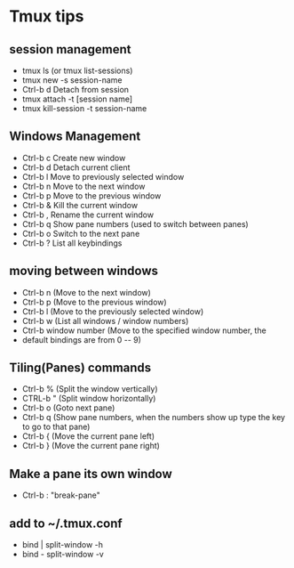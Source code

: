 # Tmux tips
## session management
- tmux ls (or tmux list-sessions)
- tmux new -s session-name
- Ctrl-b d Detach from session
- tmux attach -t [session name]
- tmux kill-session -t session-name

## Windows Management
- Ctrl-b c Create new window
- Ctrl-b d Detach current client
- Ctrl-b l Move to previously selected window
- Ctrl-b n Move to the next window
- Ctrl-b p Move to the previous window
- Ctrl-b & Kill the current window
- Ctrl-b , Rename the current window
- Ctrl-b q Show pane numbers (used to switch between panes)
- Ctrl-b o Switch to the next pane
- Ctrl-b ? List all keybindings

## moving between windows
- Ctrl-b n (Move to the next window)
- Ctrl-b p (Move to the previous window)
- Ctrl-b l (Move to the previously selected window)
- Ctrl-b w (List all windows / window numbers)
- Ctrl-b window number (Move to the specified window number, the
- default bindings are from 0 -- 9)

## Tiling(Panes) commands
- Ctrl-b % (Split the window vertically)
- CTRL-b " (Split window horizontally)
- Ctrl-b o (Goto next pane)
- Ctrl-b q (Show pane numbers, when the numbers show up type the key to go to that pane)
- Ctrl-b { (Move the current pane left)
- Ctrl-b } (Move the current pane right)

## Make a pane its own window
- Ctrl-b : "break-pane"

## add to ~/.tmux.conf
- bind | split-window -h
- bind - split-window -v
